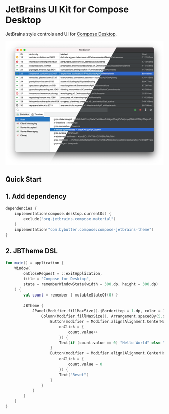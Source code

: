 # JetBrains UI Kit for Compose Desktop

JetBrains style controls and UI for [Compose Desktop](https://www.jetbrains.com/lp/compose/).

![screenshot](docs/screenshot.png)

## Quick Start

## 1. Add dependency

```kotlin
dependencies {
    implementation(compose.desktop.currentOs) {
        exclude("org.jetbrains.compose.material")
    }
    implementation("com.bybutter.compose:compose-jetbrains-theme")
}
```

## 2. JBTheme DSL

```kotlin
fun main() = application {
    Window(
        onCloseRequest = ::exitApplication,
        title = "Compose for Desktop",
        state = rememberWindowState(width = 300.dp, height = 300.dp)
    ) {
        val count = remember { mutableStateOf(0) }

        JBTheme {
            JPanel(Modifier.fillMaxSize().jBorder(top = 1.dp, color = JBTheme.panelColors.border)) {
                Column(Modifier.fillMaxSize(), Arrangement.spacedBy(5.dp)) {
                    Button(modifier = Modifier.align(Alignment.CenterHorizontally),
                        onClick = {
                            count.value++
                        }) {
                        Text(if (count.value == 0) "Hello World" else "Clicked ${count.value}!")
                    }
                    Button(modifier = Modifier.align(Alignment.CenterHorizontally),
                        onClick = {
                            count.value = 0
                        }) {
                        Text("Reset")
                    }
                }
            }
        }
    }
}
```